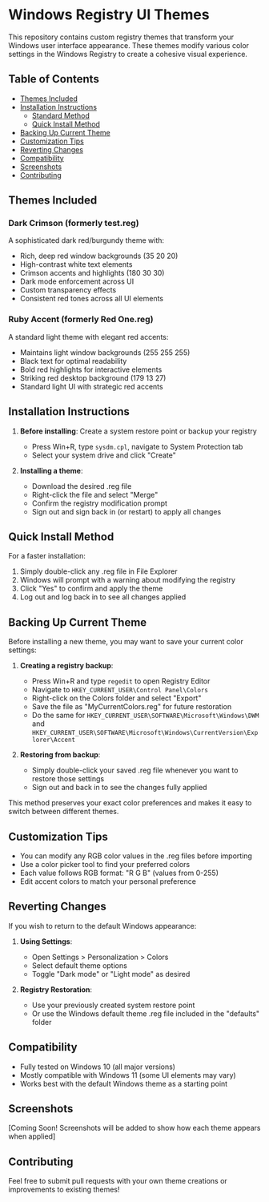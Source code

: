 # Windows Registry UI Themes

This repository contains custom registry themes that transform your Windows user interface appearance. These themes modify various color settings in the Windows Registry to create a cohesive visual experience.

## Table of Contents
- [Themes Included](#themes-included)
- [Installation Instructions](#installation-instructions)
  - [Standard Method](#installation-instructions)
  - [Quick Install Method](#quick-install-method)
- [Backing Up Current Theme](#backing-up-current-theme)
- [Customization Tips](#customization-tips)
- [Reverting Changes](#reverting-changes)
- [Compatibility](#compatibility)
- [Screenshots](#screenshots)
- [Contributing](#contributing)

## Themes Included

### Dark Crimson (formerly test.reg)
A sophisticated dark red/burgundy theme with:
- Rich, deep red window backgrounds (35 20 20)
- High-contrast white text elements
- Crimson accents and highlights (180 30 30)
- Dark mode enforcement across UI
- Custom transparency effects
- Consistent red tones across all UI elements

### Ruby Accent (formerly Red One.reg)
A standard light theme with elegant red accents:
- Maintains light window backgrounds (255 255 255)
- Black text for optimal readability
- Bold red highlights for interactive elements
- Striking red desktop background (179 13 27)
- Standard light UI with strategic red accents

## Installation Instructions

1. **Before installing**: Create a system restore point or backup your registry
   - Press Win+R, type `sysdm.cpl`, navigate to System Protection tab
   - Select your system drive and click "Create"

2. **Installing a theme**:
   - Download the desired .reg file
   - Right-click the file and select "Merge"
   - Confirm the registry modification prompt
   - Sign out and sign back in (or restart) to apply all changes

## Quick Install Method

For a faster installation:
1. Simply double-click any .reg file in File Explorer
2. Windows will prompt with a warning about modifying the registry
3. Click "Yes" to confirm and apply the theme
4. Log out and log back in to see all changes applied

## Backing Up Current Theme

Before installing a new theme, you may want to save your current color settings:

1. **Creating a registry backup**:
   - Press Win+R and type `regedit` to open Registry Editor
   - Navigate to `HKEY_CURRENT_USER\Control Panel\Colors`
   - Right-click on the Colors folder and select "Export"
   - Save the file as "MyCurrentColors.reg" for future restoration
   - Do the same for `HKEY_CURRENT_USER\SOFTWARE\Microsoft\Windows\DWM` and `HKEY_CURRENT_USER\SOFTWARE\Microsoft\Windows\CurrentVersion\Explorer\Accent`

2. **Restoring from backup**:
   - Simply double-click your saved .reg file whenever you want to restore those settings
   - Sign out and back in to see the changes fully applied

This method preserves your exact color preferences and makes it easy to switch between different themes.

## Customization Tips

- You can modify any RGB color values in the .reg files before importing
- Use a color picker tool to find your preferred colors
- Each value follows RGB format: "R G B" (values from 0-255)
- Edit accent colors to match your personal preference

## Reverting Changes

If you wish to return to the default Windows appearance:

1. **Using Settings**:
   - Open Settings > Personalization > Colors
   - Select default theme options 
   - Toggle "Dark mode" or "Light mode" as desired

2. **Registry Restoration**:
   - Use your previously created system restore point
   - Or use the Windows default theme .reg file included in the "defaults" folder

## Compatibility

- Fully tested on Windows 10 (all major versions)
- Mostly compatible with Windows 11 (some UI elements may vary)
- Works best with the default Windows theme as a starting point

## Screenshots

[Coming Soon! Screenshots will be added to show how each theme appears when applied]

## Contributing

Feel free to submit pull requests with your own theme creations or improvements to existing themes!